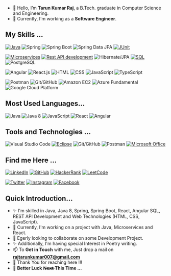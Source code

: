 - 👋 Hello, I’m **Tarun Kumar Raj**, a B.Tech. graduate in Computer Science and Engineering.
- 👀 Currently, I'm working as a **Software Engineer**.

## My Skills ...
[![Java](https://img.shields.io/badge/-Java-007396?style=for-the-badge&logo=java)](https://www.java.com/)
![Spring](https://img.shields.io/badge/-Spring-6DB33F?style=for-the-badge&logo=spring)
![Spring Boot](https://img.shields.io/badge/-Spring%20Boot-6DB33F?style=for-the-badge&logo=spring)
![Spring Data JPA](https://img.shields.io/badge/-Spring%20Data%20JPA-6DB33F?style=for-the-badge&logo=spring)
[![JUnit](https://img.shields.io/badge/-JUnit-25A162?style=for-the-badge&logo=junit)](https://junit.org/)

[![Microservices](https://img.shields.io/badge/-Microservices-000000?style=for-the-badge)](https://en.wikipedia.org/wiki/Microservices)
[![Rest API development](https://img.shields.io/badge/-Rest%20API%20development-000000?style=for-the-badge)](https://en.wikipedia.org/wiki/Representational_state_transfer)
![Hibernate/JPA](https://img.shields.io/badge/-Hibernate%2FJPA-59666C?style=for-the-badge&logo=hibernate)
[![SQL](https://img.shields.io/badge/-SQL-CC2927?style=for-the-badge&logo=sql)](https://en.wikipedia.org/wiki/SQL)
![PostgreSQL](https://img.shields.io/badge/-PostgreSQL-336791?style=for-the-badge&logo=postgresql)

![Angular](https://img.shields.io/badge/-Angular-E23237?style=for-the-badge&logo=angular)
![React.js](https://img.shields.io/badge/-React.js-61DAFB?style=for-the-badge&logo=react)
![HTML](https://img.shields.io/badge/-HTML-E34F26?style=for-the-badge&logo=html5)
![CSS](https://img.shields.io/badge/-CSS-1572B6?style=for-the-badge&logo=css3)
![JavaScript](https://img.shields.io/badge/-JavaScript-F7DF1E?style=for-the-badge&logo=javascript)
![TypeScript](https://img.shields.io/badge/-TypeScript-3178C6?style=for-the-badge&logo=typescript)

![Postman](https://img.shields.io/badge/-Postman-FF6C37?style=for-the-badge&logo=postman)
![Git/GitHub](https://img.shields.io/badge/-Git%2FGitHub-181717?style=for-the-badge&logo=git)
![Amazon EC2](https://img.shields.io/badge/-Amazon%20EC2-232F3E?style=for-the-badge&logo=amazon-ec2)
![Azure Fundamental](https://img.shields.io/badge/-Azure%20Fundamental-0089D6?style=for-the-badge&logo=microsoft-azure)
![Google Cloud Platform](https://img.shields.io/badge/-Google%20Cloud%20Platform-4285F4?style=for-the-badge&logo=google-cloud)

## Most Used Languages...
![Java](https://img.shields.io/badge/-Java-000000?style=for-the-badge&color=red)
![Java 8](https://img.shields.io/badge/-Java%208-000000?style=for-the-badge&color=darkred)
![JavaScript](https://img.shields.io/badge/-JavaScript-000000?style=for-the-badge&color=yellow)
![React](https://img.shields.io/badge/-React-000000?style=for-the-badge&color=blue)
![Angular](https://img.shields.io/badge/-Angular-000000?style=for-the-badge&color=red)

## Tools and Technologies ...
![Visual Studio Code](https://img.shields.io/badge/-Visual%20Studio%20Code-007ACC?style=for-the-badge&logo=visual-studio-code)
[![Eclipse](https://img.shields.io/badge/-Eclipse-2C2255?style=for-the-badge&logo=eclipse)](https://www.eclipse.org/)
![Git/GitHub](https://img.shields.io/badge/-Git%2FGitHub-181717?style=for-the-badge&logo=git)
![Postman](https://img.shields.io/badge/-Postman-FF6C37?style=for-the-badge&logo=postman)
[![Microsoft Office](https://img.shields.io/badge/-Microsoft%20Office-D83B01?style=for-the-badge&logo=microsoftoffice)](https://www.office.com/)

## Find me Here ...
[![LinkedIn](https://img.shields.io/badge/linkedin-blue?style=for-the-badge&logo=linkedin&logoColor=white&labelColor=0077B5)](https://www.linkedin.com/in/realtarunraj/)
[![GitHub](https://img.shields.io/badge/GitHub-blue?style=for-the-badge&logo=github&logoColor=white&labelColor=181717)](https://github.com/realtarunraj/)
[![HackerRank](https://img.shields.io/badge/HackerRank-blue?style=for-the-badge&logo=hackerrank&logoColor=white&labelColor=2EC866)](https://www.hackerrank.com/realtarunraj123/)
[![LeetCode](https://img.shields.io/badge/LeetCode-blue?style=for-the-badge&logo=leetcode&logoColor=white&labelColor=F89F1B)](https://leetcode.com/realtarunraj/)

[![Twitter](https://img.shields.io/badge/Twitter-blue?style=for-the-badge&logo=x.com)](https://twitter.com/realtarunraj/)
[![Instagram](https://img.shields.io/badge/Instagram-blue?style=for-the-badge&logo=instagram&logoColor=white&labelColor=E4405F)](https://www.instagram.com/realtarunraj/)
[![Facebook](https://img.shields.io/badge/Facebook-blue?style=for-the-badge&logo=facebook&logoColor=white&labelColor=1877F2)](https://www.facebook.com/realtarunraj/)

## Quick Introduction...
- ✨ I'm skilled in Java, Java 8, Spring, Spring Boot, React, Angular SQL, REST API Development and Web Technologies (HTML, CSS, JavaScript).
- 🌱 Currently, I'm working on a project with Java, Microservices and React.
- 💞️ Egerly looking to collaborate on some Development Project.
- ✨ Additionally, I'm having special Interest in Poetry writing.
- 📫 To **Get in Touch** with me, Just drop a mail on **rajtarunkumar007@gmail.com**
- 👋 Thank You for reaching here !!!
- 💞️ **Better Luck N̶e̶x̶t̶  This Time ...**

<!---
realtarunraj/realtarunraj is a ✨ special ✨ repository because its `README.md` (this file) appears on your GitHub profile.
You can click the Preview link to take a look at your changes.
--->
